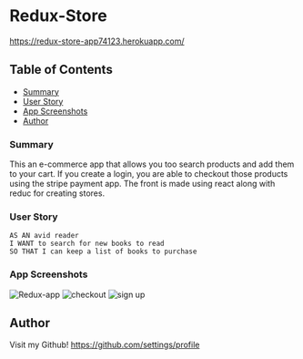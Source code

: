 # Redux-Store

https://redux-store-app74123.herokuapp.com/

## Table of Contents

- [Summary](#summary)
- [User Story](#user-story)
- [App Screenshots](#app-screenshots)
- [Author](#author)

### Summary
This an e-commerce app that allows you too search products and add them to your cart. If you create a login, you are able to checkout those products using the stripe payment app. The front is made using react along with reduc for creating stores.


### User Story
```
AS AN avid reader
I WANT to search for new books to read
SO THAT I can keep a list of books to purchase

```



### App Screenshots
![Redux-app](https://user-images.githubusercontent.com/86748117/153332017-fb37cf80-56b3-498c-9259-981ad6a5b740.PNG)
![checkout](https://user-images.githubusercontent.com/86748117/153332025-ac0544c8-0946-4f18-bf64-84b1fd7686f3.PNG)
![sign up](https://user-images.githubusercontent.com/86748117/153332029-41a4dda6-35be-4f59-aaee-cd711532ed3f.PNG)




## Author

Visit my Github!
https://github.com/settings/profile

